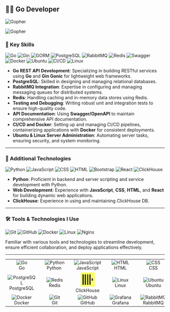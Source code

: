 ## 👨‍💻 Go Developer
![Gopher](https://img.shields.io/badge/Gopher-00ADD8?style=flat&logo=go&logoColor=white)

![Gopher](https://blog.golang.org/gopher/gopher.png)

### 🚀 Key Skills

![Go](https://img.shields.io/badge/-Go-00ADD8?style=flat&logo=go&logoColor=white)
![Gin](https://img.shields.io/badge/-Gin_Gonic-00ADD8?style=flat&logo=go&logoColor=white)
![GORM](https://img.shields.io/badge/-GORM-3766AB?style=flat&logo=go&logoColor=white)
![PostgreSQL](https://img.shields.io/badge/-PostgreSQL-336791?style=flat&logo=postgresql&logoColor=white)
![RabbitMQ](https://img.shields.io/badge/-RabbitMQ-FF6600?style=flat&logo=rabbitmq&logoColor=white)
![Redis](https://img.shields.io/badge/-Redis-DC382D?style=flat&logo=redis&logoColor=white)
![Swagger](https://img.shields.io/badge/-Swagger-85EA2D?style=flat&logo=swagger&logoColor=black)
![Docker](https://img.shields.io/badge/-Docker-2496ED?style=flat&logo=docker&logoColor=white)
![Ubuntu](https://img.shields.io/badge/-Ubuntu-E95420?style=flat&logo=ubuntu&logoColor=white)
![CI/CD](https://img.shields.io/badge/-CI%2FCD-007EC6?style=flat&logo=gitlab&logoColor=white)
![Linux](https://img.shields.io/badge/-Linux-FCC624?style=flat&logo=linux&logoColor=black)

- **Go REST API Development**: Specializing in building RESTful services using **Go** and **Gin Gonic** for lightweight web frameworks.
- **PostgreSQL**: Skilled in designing and managing relational databases.
- **RabbitMQ Integration**: Expertise in configuring and managing messaging queues for distributed systems.
- **Redis**: Handling caching and in-memory data stores using Redis.
- **Testing and Debugging**: Writing robust unit and integration tests to ensure high-quality code.
- **API Documentation**: Using **Swagger/OpenAPI** to maintain comprehensive API documentation.
- **CI/CD and Docker**: Setting up and managing CI/CD pipelines, containerizing applications with **Docker** for consistent deployments.
- **Ubuntu & Linux Server Administration**: Automating server tasks, ensuring security, and system monitoring.

---

### 🔧 Additional Technologies

![Python](https://img.shields.io/badge/-Python-3776AB?style=flat&logo=python&logoColor=white)
![JavaScript](https://img.shields.io/badge/-JavaScript-F7DF1E?style=flat&logo=javascript&logoColor=black)
![CSS](https://img.shields.io/badge/-CSS-1572B6?style=flat&logo=css3&logoColor=white)
![HTML](https://img.shields.io/badge/-HTML-E34F26?style=flat&logo=html5&logoColor=white)
![Bootstrap](https://img.shields.io/badge/-Bootstrap-7952B3?style=flat&logo=bootstrap&logoColor=white)
![React](https://img.shields.io/badge/-React-61DAFB?style=flat&logo=react&logoColor=black)
![ClickHouse](https://img.shields.io/badge/ClickHouse-Database-blue.svg)

- **Python**: Proficient in backend and server scripting and service development with Python.
- **Web Development**: Experience with **JavaScript**, **CSS**, **HTML**, and **React** for building dynamic web applications.
- **ClickHouse**: Experience in using and maintaining ClickHouse DB.

---

### 🛠 Tools & Technologies I Use

![Git](https://img.shields.io/badge/-Git-F05032?style=flat&logo=git&logoColor=white)
![GitHub](https://img.shields.io/badge/-GitHub-181717?style=flat&logo=github&logoColor=white)
![Docker](https://img.shields.io/badge/-Docker-2496ED?style=flat&logo=docker&logoColor=white)
![Linux](https://img.shields.io/badge/-Linux-FCC624?style=flat&logo=linux&logoColor=black)
![Nginx](https://img.shields.io/badge/-Nginx-269539?style=flat&logo=nginx&logoColor=white)

Familiar with various tools and technologies to streamline development, ensure efficient collaboration, and deploy applications effectively.

---

<table>
  <tr>
    <td align="center" style="min-width: 90px;">
      <img src="https://skillicons.dev/icons?i=go" alt="Go" width="45" height="45" />
      <br />&nbsp;&nbsp;&nbsp;&nbsp;&nbsp;&nbsp;Go&nbsp;&nbsp;&nbsp;&nbsp;&nbsp;&nbsp;
    </td>
    <td align="center" style="min-width: 90px;">
      <img src="https://skillicons.dev/icons?i=python" alt="Python" width="45" height="45" />
      <br />&nbsp;Python&nbsp;&nbsp;
    </td>
    <td align="center" style="min-width: 90px;">
      <img src="https://skillicons.dev/icons?i=js" alt="JavaScript" width="45" height="45" />
      <br />JavaScript
    </td>
    <td align="center" style="min-width: 90px;">
      <img src="https://skillicons.dev/icons?i=html" alt="HTML" width="45" height="45" />
      <br />&nbsp;&nbsp;&nbsp;&nbsp;HTML&nbsp;&nbsp;&nbsp;&nbsp;
    </td>
    <td align="center" style="min-width: 90px;">
      <img src="https://skillicons.dev/icons?i=css" alt="CSS" width="45" height="45" />
      <br />&nbsp;&nbsp;&nbsp;&nbsp;CSS&nbsp;&nbsp;&nbsp;&nbsp;
    </td>
    <td align="center" style="min-width: 90px;">
      <img src="https://skillicons.dev/icons?i=bootstrap" alt="Bootstrap" width="45" height="45" />
      <br />Bootstrap
    </td>
  </tr>
  <tr>
    <td align="center" style="min-width: 90px;">
      <img src="https://skillicons.dev/icons?i=postgres" alt="PostgreSQL" width="45" height="45" />
      <br />PostgreSQL
    </td>
    <td align="center" style="min-width: 90px;">
      <img src="https://skillicons.dev/icons?i=redis" alt="Redis" width="45" height="45" />
      <br />&nbsp;&nbsp;Redis&nbsp;&nbsp;
    </td>
    <td align="center" style="min-width: 90px;">
      <img src="https://github.com/ClickHouse/clickhouse-js/blob/HEAD/.static/logo.svg" alt="ClickHouse" width="45" height="45" />
      <br />ClickHouse
    </td>
    <td align="center" style="min-width: 90px;">
      <img src="https://skillicons.dev/icons?i=linux" alt="Linux" width="45" height="45" />
      <br />&nbsp;&nbsp;Linux&nbsp;&nbsp;
    </td>
    <td align="center" style="min-width: 90px;">
      <img src="https://skillicons.dev/icons?i=ubuntu" alt="Ubuntu" width="45" height="45" />
      <br />&nbsp;Ubuntu&nbsp;
    </td>
    <td align="center" style="min-width: 90px;">
      <img src="https://skillicons.dev/icons?i=nginx" alt="Nginx" width="45" height="45" />
      <br />&nbsp;&nbsp;Nginx&nbsp;&nbsp;
    </td>
  </tr>
  <tr>
    <td align="center" style="min-width: 90px;">
        <img src="https://skillicons.dev/icons?i=docker" alt="Docker" width="45" height="45" />
        <br />&nbsp;Docker&nbsp;
      </td>
      <td align="center" style="min-width: 90px;">
        <img src="https://skillicons.dev/icons?i=git" alt="Git" width="45" height="45" />
        <br />&nbsp;&nbsp;&nbsp;&nbsp;Git&nbsp;&nbsp;&nbsp;&nbsp;
      </td>
      <td align="center" style="min-width: 90px;">
        <img src="https://skillicons.dev/icons?i=github" alt="GitHub" width="45" height="45" />
        <br />&nbsp;GitHub&nbsp;
      </td>
      <td align="center" style="min-width: 90px;">
        <img src="https://skillicons.dev/icons?i=grafana" alt="Grafana" width="45" height="45" />
        <br />&nbsp;Grafana&nbsp;
      </td>
      <td align="center" style="min-width: 90px;">
        <img src="https://skillicons.dev/icons?i=rabbitmq" alt="RabbitMQ" width="45" height="45" />
        <br />RabbitMQ
      </td>
      <td align="center" style="min-width: 90px;">
        <img src="https://skillicons.dev/icons?i=arduino" alt="Arduino" width="45" height="45" />
        <br />Arduino
      </td>   
  </tr> 
</table>





